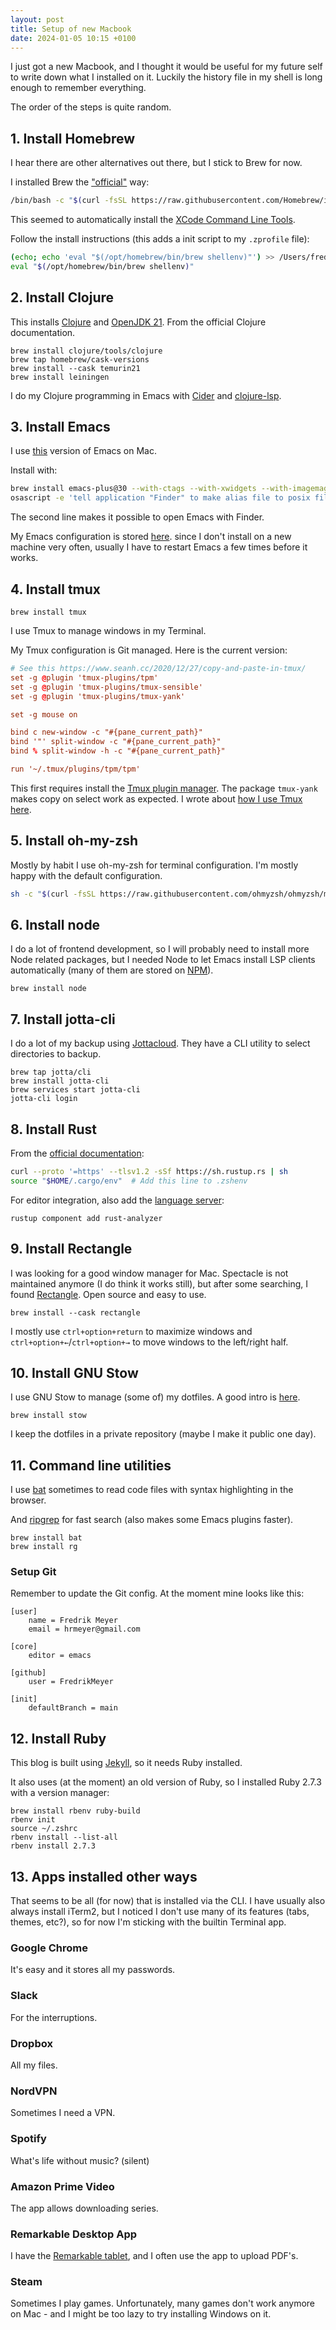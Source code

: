 ```yaml
---
layout: post
title: Setup of new Macbook
date: 2024-01-05 10:15 +0100
---
```


I just got a new Macbook, and I thought it would be useful for my future self to write down what I installed on it. Luckily the history file in my shell is long enough to remember everything.

The order of the steps is quite random.

## 1. Install Homebrew

I hear there are other alternatives out there, but I stick to Brew for now.

I installed Brew the ["official"](https://brew.sh/) way:

```bash
/bin/bash -c "$(curl -fsSL https://raw.githubusercontent.com/Homebrew/install/HEAD/install.sh)"
```

This seemed to automatically install the [XCode Command Line Tools](https://developer.apple.com/xcode/resources/).

Follow the install instructions (this adds a init script to my `.zprofile` file):

```bash
(echo; echo 'eval "$(/opt/homebrew/bin/brew shellenv)"') >> /Users/fredrikmeyer/.zprofile
eval "$(/opt/homebrew/bin/brew shellenv)"
```

## 2. Install Clojure

This installs [Clojure](https://clojure.org/) and [OpenJDK 21](https://adoptium.net/). From the official Clojure documentation.

```
brew install clojure/tools/clojure
brew tap homebrew/cask-versions
brew install --cask temurin21
brew install leiningen
```

I do my Clojure programming in Emacs with [Cider](https://docs.cider.mx/cider/index.html) and [clojure-lsp](https://clojure-lsp.io/).

## 3. Install Emacs

I use [this](https://github.com/d12frosted/homebrew-emacs-plus) version of Emacs on Mac.

Install with:

```bash
brew install emacs-plus@30 --with-ctags --with-xwidgets --with-imagemagick --with-native-comp --with-poll
osascript -e 'tell application "Finder" to make alias file to posix file "/opt/homebrew/opt/emacs-plus@30/Emacs.app" at POSIX file "/Applications"'
```

The second line makes it possible to open Emacs with Finder.

My Emacs configuration is stored [here](https://github.com/FredrikMeyer/emacs.d). since I don't install on a new machine very often, usually I have to restart Emacs a few times before it works.

## 4. Install tmux

```
brew install tmux
```

I use Tmux to manage windows in my Terminal.

My Tmux configuration is Git managed. Here is the current version:

```conf
# See this https://www.seanh.cc/2020/12/27/copy-and-paste-in-tmux/
set -g @plugin 'tmux-plugins/tpm'
set -g @plugin 'tmux-plugins/tmux-sensible'
set -g @plugin 'tmux-plugins/tmux-yank'

set -g mouse on

bind c new-window -c "#{pane_current_path}"
bind '"' split-window -c "#{pane_current_path}"
bind % split-window -h -c "#{pane_current_path}"

run '~/.tmux/plugins/tpm/tpm'
```

This first requires install the [Tmux plugin manager](https://github.com/tmux-plugins/tpm). The package `tmux-yank` makes copy on select work as expected. I wrote about [how I use Tmux here](https://fredrikmeyer.net/2023/05/31/how-i-use-tmux.html).

## 5. Install oh-my-zsh

Mostly by habit I use oh-my-zsh for terminal configuration. I'm mostly happy with the default configuration.

```bash
sh -c "$(curl -fsSL https://raw.githubusercontent.com/ohmyzsh/ohmyzsh/master/tools/install.sh)"
```

## 6. Install node

I do a lot of frontend development, so I will probably need to install more Node related packages, but I needed Node to let Emacs install LSP clients automatically (many of them are stored on [NPM](https://www.npmjs.com/)).

```
brew install node
```

## 7. Install jotta-cli

I do a lot of my backup using [Jottacloud](https://www.jottacloud.com/nb/). They have a CLI utility to select directories to backup.

```
brew tap jotta/cli
brew install jotta-cli
brew services start jotta-cli
jotta-cli login
```

## 8. Install Rust 

From the [official documentation](https://www.rust-lang.org/learn/get-started):

```bash
curl --proto '=https' --tlsv1.2 -sSf https://sh.rustup.rs | sh
source "$HOME/.cargo/env"  # Add this line to .zshenv
```

For editor integration, also add the [language server](https://rust-analyzer.github.io/):

```
rustup component add rust-analyzer
```

## 9. Install Rectangle

I was looking for a good window manager for Mac. Spectacle is not maintained anymore (I do think it works still), but after some searching, I found [Rectangle](https://rectangleapp.com/). Open source and easy to use.

```
brew install --cask rectangle
```

I mostly use `ctrl+option+return` to maximize windows and `ctrl+option+←`/`ctrl+option+→` to move windows to the left/right half.

## 10. Install GNU Stow

I use GNU Stow to manage (some of) my dotfiles. A good intro is [here](https://dr563105.github.io/blog/manage-dotfiles-with-gnu-stow/).

```
brew install stow
```

I keep the dotfiles in a private repository (maybe I make it public one day).

## 11. Command line utilities

I use [bat](https://github.com/sharkdp/bat) sometimes to read code files with syntax highlighting in the browser. 

And [ripgrep](https://github.com/BurntSushi/ripgrep) for fast search (also makes some Emacs plugins faster).

```
brew install bat
brew install rg
```

### Setup Git

Remember to update the Git config. At the moment mine looks like this:

```
[user]
	name = Fredrik Meyer
	email = hrmeyer@gmail.com

[core]
	editor = emacs

[github]
	user = FredrikMeyer

[init]
	defaultBranch = main
```

## 12. Install Ruby

This blog is built using [Jekyll](https://jekyllrb.com/), so it needs Ruby installed.

It also uses (at the moment) an old version of Ruby, so I installed Ruby 2.7.3 with a version manager:

```
brew install rbenv ruby-build
rbenv init
source ~/.zshrc
rbenv install --list-all
rbenv install 2.7.3
```

## 13. Apps installed other ways

That seems to be all (for now) that is installed via the CLI. I have usually also always install iTerm2, but I noticed I don't use many of its features (tabs, themes, etc?), so for now I'm sticking with the builtin Terminal app.

### Google Chrome 

It's easy and it stores all my passwords.

### Slack

For the interruptions.

### Dropbox

All my files.

### NordVPN

Sometimes I need a VPN.

### Spotify

What's life without music? (silent)

### Amazon Prime Video

The app allows downloading series.

### Remarkable Desktop App

I have the [Remarkable tablet](https://remarkable.com/), and I often use the app to upload PDF's.

### Steam

Sometimes I play games. Unfortunately, many games don't work anymore on Mac - and I might be too lazy to try installing Windows on it.
